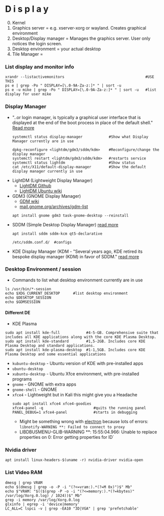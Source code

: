 # D i s p l a y

0. Kernel
1. Graphics server = e.g. xserver-xorg or wayland. Creates graphical environment
2. Desktop/Display manager = Manages the graphics server. User only notices the login screen.
3. Desktop environment = your actual desktop
4. Tile Manager =

### List display and monitor info
````shell
xrandr --listactivemonitors                                     #USE THIS
ps e | grep -Po " DISPLAY=[\.0-9A-Za-z:]* " | sort -u
ps e -u mike | grep -Po " DISPLAY=[\.0-9A-Za-z:]* " | sort -u   #list display for user mike
````

### Display Manager
- "..or login manager, is typically a graphical user interface that is displayed at the end of the boot process in place of the default shell." [Read more](https://wiki.archlinux.org/title/Display_manager)
  ````shell
  systemctl status display-manager            #Show what Display Manager currently are in use
  
  dpkg-reconfigure <lightdm/gdm3/sddm/kdm>    #Reconfigure/change the display manager
  systemctl restart <lightdm/gdm3/sddm/kdm>   #restarts service
  systemctl status lightdm                    #Show status
  cat /etc/X11/default-display-manager        #Show the default display manager currently in use
  ````
- LightDM (Lightweight Display Manager)
  - [LightDM Github](https://github.com/canonical/lightdm)
  - [LightDM Ubuntu wiki](https://wiki.ubuntu.com/LightDM)
- GDM3 (GNOME Display Manager)
   - [GDM wiki](https://wiki.gnome.org/Projects/GDM)
   - [mail.gnome.org/archives/gdm-list](https://mail.gnome.org/archives/gdm-list/)
   ````
   apt install gnome gdm3 task-gnome-desktop --reinstall
   ````
- SDDM (Simple Desktop Display Manager) [read more](https://wiki.archlinux.org/title/SDDM)
   ````shell
   apt install sddm sddm-kcm qt5-declarative
   
   /etc/sddm.conf.d/  #configs
   ````
- KDE Display Manager (KDM - "Several years ago, KDE retired its bespoke display manager (KDM) in favor of SDDM." [read more](https://linuxiac.com/kde-proposes-new-plasma-login-manager-to-replace-sddm/)


### Desktop Environment / session
- Commands to list what desktop environment currently are in use
````shell
ls /usr/bin/*-session
echo $XDG_CURRENT_DESKTOP      #list desktop environment
echo $DESKTOP_SESSION
echo $GDMSESSION
````
#### Different DE
- KDE Plasma
````shell
sudo apt install kde-full            #4-5-GB. Comprehensive suite that includes all KDE applications along with the core KDE Plasma Desktop.
sudo apt install kde-standard        #1,5-2GB. Includes core KDE Plasma Desktop and standard applications. 
sudo apt install kde-plasma-desktop  #1-1,5GB. Includes core KDE Plasma Desktop and some essential applications
````
- `kubuntu-desktop` -  Ubuntu version of KDE with pre-installed apps
- `ubuntu-desktop`
- `xubuntu-desktop` -  Ubuntu Xfce environment, with pre-installed programs
- `gnome` -  GNOME with extra apps
- `gnome-shell` - GNOME
- `xfce4` - Lightweight but in Kali this might give you a Headache
   ````shell
   sudo apt install xfce4 xfce4-goodies
   xfce4-panel -q                       #quits the running panel
   PANEL_DEBUG=1 xfce4-panel            #starts in debugging
   ````
   - Might be something wrong with [electron](https://github.com/electron/electron/issues/14362) because lots of errors: `libnotify-WARNING **: Failed to connect to proxy`
   - LIBDBUSMENU-GLIB-WARNING **: 15:55:04.966: Unable to replace properties on 0: Error getting properties for ID`


### Nvidia driver
````shell
apt install linux-headers-$(uname -r) nvidia-driver nvidia-open
````

### List Video RAM
````shell
dmesg | grep VRAM
echo $(dmesg | grep -o -P -i "(?<=vram:).*(?=M 0x)")$" Mb"
echo $"VRAM: "$(($(grep -P -o -i "(?<=memory:).*(?=kbytes)" /var/log/Xorg.0.log) / 1024))$" Mb"
grep -i memory /var/log/Xorg.0.log
glxinfo | egrep -i 'device|memory'
LC_ALL=C lspci -v | grep -EA10 "3D|VGA" | grep 'prefetchable' 
````

